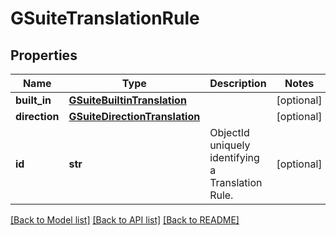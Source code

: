 # GSuiteTranslationRule

## Properties
Name | Type | Description | Notes
------------ | ------------- | ------------- | -------------
**built_in** | [**GSuiteBuiltinTranslation**](GSuiteBuiltinTranslation.md) |  | [optional] 
**direction** | [**GSuiteDirectionTranslation**](GSuiteDirectionTranslation.md) |  | [optional] 
**id** | **str** | ObjectId uniquely identifying a Translation Rule. | [optional] 

[[Back to Model list]](../README.md#documentation-for-models) [[Back to API list]](../README.md#documentation-for-api-endpoints) [[Back to README]](../README.md)

